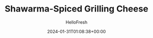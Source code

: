 ---
draft: true # Use this only for setting draft status
hidden: false # Use this to hide unwanted recipes
slug: # <post-title>
title: 'Shawarma-Spiced Grilling Cheese'
description: "Shawarma spice is not just for meat on a stick—and this veg-ified meal is proof. Our chefs took halloumi (a sturdy grilling cheese that crisps up on the outside and gets melty on the inside as it's heated) and seasoned it all over with shawarma spice. The seared cheese is paired with other Middle Eastern–inspired favorites: pistachio-flecked rice, Israeli cucumber-tomato salad, and a drizzle of garlicky white sauce. This meal is equal parts crispy, creamy, and refreshing."
image: https://img.hellofresh.com/f_auto,fl_lossy,q_auto,w_1200/hellofresh_s3/image/64107cb7e0314bf192034985-74e965d0.jpg
date: 2024-01-31T01:08:38+00:00
author: HelloFresh

tags: ['Veggie', 'Calorie Smart', 'Carb Smart']
categories: "main course"
cuisines: "Middle Eastern"
allergens: ['Milk', 'Tree Nuts']

calories: 610
preptime: ['35 minutes', '10 minutes']
cooktime: # 180 = 3 Hours | In minutes
totaltime: PT35M
servings: 2

links:
  - description: "Shawarma spice is not just for meat on a stick—and this veg-ified meal is proof. Our chefs took halloumi (a sturdy grilling cheese that crisps up on the outside and gets melty on the inside as it's heated) and seasoned it all over with shawarma spice. The seared cheese is paired with other Middle Eastern–inspired favorites: pistachio-flecked rice, Israeli cucumber-tomato salad, and a drizzle of garlicky white sauce. This meal is equal parts crispy, creamy, and refreshing."
    website: https://www.hellofresh.com/recipes/shawarma-spiced-grilling-cheese-65833efb3069c2ab3a848ded
    image: https://img.hellofresh.com/f_auto,fl_lossy,q_auto,w_1200/hellofresh_s3/image/64107cb7e0314bf192034985-74e965d0.jpg
 
weight: # 1 | You can add weight to some posts to override the default sorting (date descending)

comments: false # Keep False

ingredients: ['6 ounce Grilling Cheese', '½ cup Jasmine Rice', '1 tablespoon Shawarma Spice Blend', '1 unit Veggie Stock Concentrate', '½ ounce Pistachios', '1 unit Lemon', '1.5 tablespoon Sour Cream', '1 clove Garlic', '1 unit Shallot', '4 ounce Grape Tomatoes', '1 unit Mini Cucumber', '1 teaspoon Hot Sauce', '1 teaspoon Olive Oil', '1 teaspoon Cooking Oil', '2 tablespoon Butter', ' Salt', ' Pepper', '12 ounce Cauliflower Rice']

instructionTitles: ['Prep', 'Cook Rice', 'Make Salad & Sauce', 'Season Cheese', 'Cook Cheese', 'Finish & Serve']
instructions: ['• Wash and dry produce. • Halve, peel, and thinly slice shallot; mince a few slices until you have 2 TBSP (4 TBSP for 4 servings). Peel and mince or grate garlic. Roughly chop pistachios. Trim and halve cucumber lengthwise; thinly slice crosswise into half-moons. Halve tomatoes lengthwise. Zest and quarter lemon.', '• Melt 1 TBSP butter in a small pot over medium-high heat (use 2 TBSP butter and a medium pot for 4 servings). Add minced shallot, half the garlic, half the pistachios (save the rest for serving), half the Shawarma Spice Blend (you’ll use the rest later), and a pinch of salt. Cook, stirring, 1 minute. • Stir in rice, stock concentrate, ¾ cup water (1½ cups for 4), and a big pinch of salt. Bring to a boil, then cover and reduce heat to low. Cook until rice is tender, 15-18 minutes. • Keep covered off heat until ready to serve. Once shallot mixture has cooked 1 minute, add cauliflower rice (no need to drain), stock concentrate, and a big pinch of salt and pepper. Cook, stirring occasionally, until tender, 6-8 minutes. Keep covered off heat until ready to serve. (Save basmati rice for another use.)', '• In a medium bowl, combine cucumber, tomatoes, and as much sliced shallot as you like. Toss with a drizzle of olive oil, a big squeeze of lemon juice, a pinch of lemon zest, salt, and pepper. • In a small bowl, combine sour cream with remaining garlic to taste. Season with salt. Add water 1 tsp at a time until mixture reaches a drizzling consistency', '• Cut grilling cheese into four large slices (eight slices for 4 servings). Place on a plate; season all over with remaining Shawarma Spice Blend, salt, and pepper. (It’s OK if not all the spice sticks.) Shake off any excess spice blend.', '• Heat a drizzle of oil in a large, preferably nonstick, pan over medium-high heat. Add seasoned grilling cheese and cook until browned, 1-2 minutes per side.', '• Fluff rice with a fork; stir in 1 TBSP butter. Season with salt and pepper. • Divide rice between shallow bowls. Top with salad and grilling cheese. Drizzle cheese with garlicky white sauce and hot sauce to taste. Sprinkle with remaining pistachios. Serve with remaining lemon wedges on the side.']
---